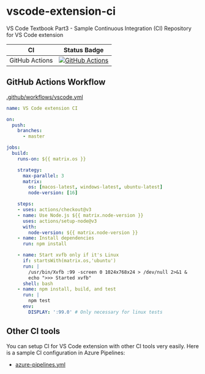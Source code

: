 # vscode-extension-ci
VS Code Textbook Part3 - Sample Continuous Integration (CI) Repository for VS Code extension

| CI | Status Badge |
|--- | --- |
| GitHub Actions | [![GitHub Actions](https://github.com/vscode-textbook/vscode-extension-ci/workflows/VS%20Code%20extension%20CI/badge.svg)](https://github.com/vscode-textbook/vscode-extension-ci/actions) |

## GitHub Actions Workflow
[.github/workflows/vscode.yml](.github/workflows/vscode.yml)
```yml
name: VS Code extension CI

on:
  push:
    branches:
      - master

jobs:
  build:
    runs-on: ${{ matrix.os }}

    strategy:
      max-parallel: 3
      matrix:
        os: [macos-latest, windows-latest, ubuntu-latest]
        node-version: [16]

    steps:
    - uses: actions/checkout@v3
    - name: Use Node.js ${{ matrix.node-version }}
      uses: actions/setup-node@v3
      with:
        node-version: ${{ matrix.node-version }}
    - name: Install dependencies
      run: npm install

    - name: Start xvfb only if it's Linux
      if: startsWith(matrix.os,'ubuntu')
      run: |
        /usr/bin/Xvfb :99 -screen 0 1024x768x24 > /dev/null 2>&1 &
        echo ">>> Started xvfb"
      shell: bash
    - name: npm install, build, and test
      run: |
        npm test
      env:
        DISPLAY: ':99.0' # Only necessary for linux tests
```

## Other CI tools
You can setup CI for VS Code extension with other CI tools very easily. Here is a sample CI configuration in Azure Pipelines:
- [azure-pipelines.yml](azure-pipelines.yml)


